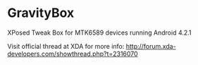 GravityBox
==========

XPosed Tweak Box for MTK6589 devices running Android 4.2.1

Visit official thread at XDA for more info:
http://forum.xda-developers.com/showthread.php?t=2316070
